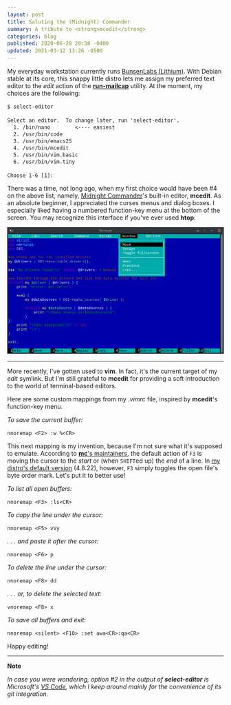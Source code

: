 ```yaml
---
layout: post
title: Saluting the (Midnight) Commander
summary: A tribute to <strong>mcedit</strong>
categories: blog
published: 2020-06-28 20:38 -0400
updated: 2021-03-12 13:26 -0500
---
```


My everyday workstation currently runs [BunsenLabs (Lithium)](https://www.bunsenlabs.org/index.html).
With Debian stable at its core, this snappy little distro lets me assign my preferred text editor to the *edit* action of the [**run-mailcap**](https://manpages.debian.org/buster/mime-support/run-mailcap.1.en.html) utility. At the moment, my choices are the following:

```shell
$ select-editor

Select an editor.  To change later, run 'select-editor'.
  1. /bin/nano        <---- easiest
  2. /usr/bin/code
  3. /usr/bin/emacs25
  4. /usr/bin/mcedit
  5. /usr/bin/vim.basic
  6. /usr/bin/vim.tiny

Choose 1-6 [1]:
```

There was a time, not long ago, when my first choice would have been #4 on the above list, namely, [Midnight Commander](https://midnight-commander.org)'s built-in editor, **mcedit**. As an absolute beginner, I appreciated the curses menus and dialog boxes. I especially liked having a numbered function-key menu at the bottom of the screen. You may recognize this interface if you've ever used **htop**:

![screen](/images/posts/2020.06.28/midnight-commander-mcedit.png)


---


More recently, I've gotten used to **vim**. In fact, it's the current target of my *edit* symlink. But I'm still grateful to **mcedit** for providing a soft introduction to the world of terminal-based editors.

Here are some custom mappings from my *.vimrc* file, inspired by **mcedit**'s function-key menu.

*To save the current buffer:*

```vim
nnoremap <F2> :w %<CR>
```

This next mapping is my invention, because I'm not sure what it's supposed to emulate. According to  [**mc**'s maintainers](https://midnight-commander.org/wiki/doc/editor/hotkeys), the default action of `F3` is moving the cursor to the *start* or (when `SHIFT`ed up) the *end* of a line. In [my distro's default version](https://packages.debian.org/buster/mc) (4.8.22), however, `F3` simply toggles the open file's byte order mark. Let's put it to better use!

*To list all open buffers:*

```vim
nnoremap <F3> :ls<CR>
```

*To copy the line under the cursor:*

```vim
nnoremap <F5> vVy
```

*. . . and paste it after the cursor:*

```vim
nnoremap <F6> p
```

*To delete the line under the cursor:*

```vim
nnoremap <F8> dd
```

*. . . or, to delete the selected text:*

```vim
vnoremap <F8> x
```

*To save all buffers and exit:*

```vim
nnoremap <silent> <F10> :set awa<CR>:qa<CR>
```

Happy editing!

---
**Note**

*In case you were wondering, option #2 in the output of **select-editor** is Microsoft's [VS Code](https://code.visualstudio.com/docs/setup/linux), which I keep around mainly for the convenience of its git integration.*
